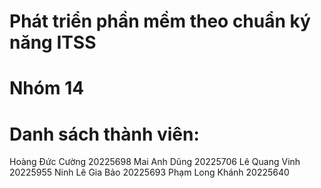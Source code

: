 # Phát triển phần mềm theo chuẩn ký năng ITSS
# Nhóm 14
# Danh sách thành viên: 
Hoàng Đức Cường  20225698
Mai Anh Dũng 	20225706
Lê Quang Vinh 	20225955
Ninh Lê Gia Bảo 	20225693
Phạm Long Khánh 	20225640
